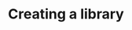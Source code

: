 ---
id: library
title: Creating a library
description: How to write & publish reuseable code for Sandstone projects.
---
